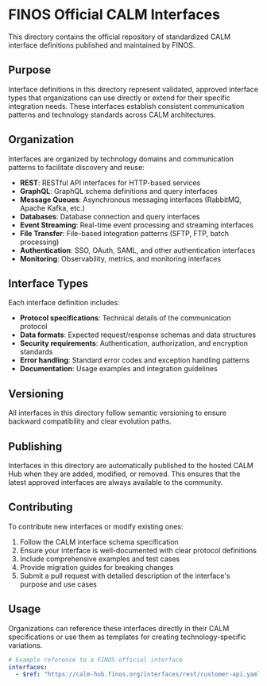 # FINOS Official CALM Interfaces

This directory contains the official repository of standardized CALM interface definitions published and maintained by FINOS.

## Purpose

Interface definitions in this directory represent validated, approved interface types that organizations can use directly or extend for their specific integration needs. These interfaces establish consistent communication patterns and technology standards across CALM architectures.

## Organization

Interfaces are organized by technology domains and communication patterns to facilitate discovery and reuse:

- **REST**: RESTful API interfaces for HTTP-based services
- **GraphQL**: GraphQL schema definitions and query interfaces
- **Message Queues**: Asynchronous messaging interfaces (RabbitMQ, Apache Kafka, etc.)
- **Databases**: Database connection and query interfaces
- **Event Streaming**: Real-time event processing and streaming interfaces
- **File Transfer**: File-based integration patterns (SFTP, FTP, batch processing)
- **Authentication**: SSO, OAuth, SAML, and other authentication interfaces
- **Monitoring**: Observability, metrics, and monitoring interfaces

## Interface Types

Each interface definition includes:

- **Protocol specifications**: Technical details of the communication protocol
- **Data formats**: Expected request/response schemas and data structures
- **Security requirements**: Authentication, authorization, and encryption standards
- **Error handling**: Standard error codes and exception handling patterns
- **Documentation**: Usage examples and integration guidelines

## Versioning

All interfaces in this directory follow semantic versioning to ensure backward compatibility and clear evolution paths.

## Publishing

Interfaces in this directory are automatically published to the hosted CALM Hub when they are added, modified, or removed. This ensures that the latest approved interfaces are always available to the community.

## Contributing

To contribute new interfaces or modify existing ones:

1. Follow the CALM interface schema specification
2. Ensure your interface is well-documented with clear protocol definitions
3. Include comprehensive examples and test cases
4. Provide migration guides for breaking changes
5. Submit a pull request with detailed description of the interface's purpose and use cases

## Usage

Organizations can reference these interfaces directly in their CALM specifications or use them as templates for creating technology-specific variations.

```yaml
# Example reference to a FINOS official interface
interfaces:
  - $ref: "https://calm-hub.finos.org/interfaces/rest/customer-api.yaml"
```
